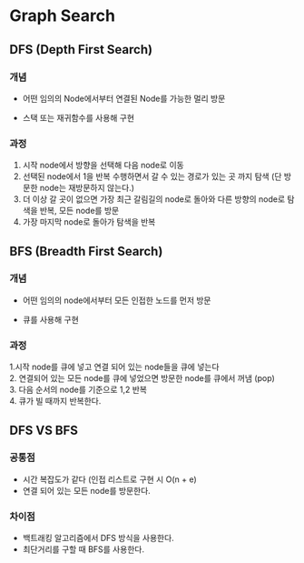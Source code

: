 # Graph Search  

## DFS (Depth First Search)  

### 개념  

- 어떤 임의의 Node에서부터 연결된 Node를 가능한 멀리 방문  

- 스택 또는 재귀함수를 사용해 구현  

### 과정

1. 시작 node에서 방향을 선택해 다음 node로 이동  
2. 선택된 node에서 1을 반복 수행하면서 갈 수 있는 경로가 있는 곳 까지 탐색 (단 방문한 node는 재방문하지 않는다.)  
3. 더 이상 갈 곳이 없으면 가장 최근 갈림길의 node로 돌아와 다른 방향의 node로 탐색을 반복, 모든 node를 방문  
4. 가장 마지막 node로 돌아가 탐색을 반복  


## BFS (Breadth First Search)  

### 개념  

- 어떤 임의의 node에서부터 모든 인접한 노드를 먼저 방문

- 큐를 사용해 구현  

### 과정

1.시작 node를 큐에 넣고 연결 되어 있는 node들을 큐에 넣는다  
2. 연결되어 있는 모든 node를 큐에 넣었으면 방문한 node를 큐에서 꺼냄 (pop)  
3. 다음 순서의 node를 기준으로 1,2 반복  
4. 큐가 빌 때까지 반복한다.  


## DFS VS BFS

### 공통점 

  - 시간 복잡도가 같다 (인접 리스트로 구현 시 O(n + e)  
  - 연결 되어 있는 모든 node를 방문한다.

### 차이점
  - 백트래킹 알고리즘에서 DFS 방식을 사용한다.  
  - 최단거리를 구할 때 BFS를 사용한다.  
